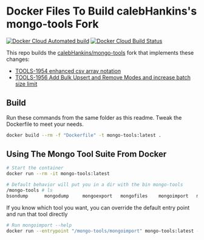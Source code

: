 # Docker Files To Build calebHankins's mongo-tools Fork

[![Docker Cloud Automated build](https://img.shields.io/docker/cloud/automated/calebhankins/mongo-tools.svg?style=flat-square)](https://hub.docker.com/r/calebhankins/mongo-tools/)
[![Docker Cloud Build Status](https://img.shields.io/docker/cloud/build/calebhankins/mongo-tools.svg?style=flat-square)](https://hub.docker.com/r/calebhankins/mongo-tools/)

This repo builds the [calebHankins/mongo-tools](https://github.com/calebHankins/mongo-tools) fork that implements these changes:
- [TOOLS-1954 enhanced csv array notation](https://github.com/mongodb/mongo-tools/pull/110)
- [TOOLS-1956 Add Bulk Upsert and Remove Modes and increase batch size limit](https://github.com/mongodb/mongo-tools/pull/111)

## Build

Run these commands from the same folder as this readme. Tweak the Dockerfile to meet your needs.

```bash
docker build --rm -f "Dockerfile" -t mongo-tools:latest .
```

## Using The Mongo Tool Suite From Docker

```bash
# Start the container 
docker run --rm -it mongo-tools:latest

# Default behavior will put you in a dir with the bin mongo-tools
/mongo-tools # ls
bsondump      mongodump     mongoexport   mongofiles    mongoimport   mongorestore  mongostat     mongotop

```

If you know which tool you want, you can override the default entry point and run that tool directly

```bash
# Run mongoimport --help
docker run --entrypoint "/mongo-tools/mongoimport" mongo-tools:latest --help
```